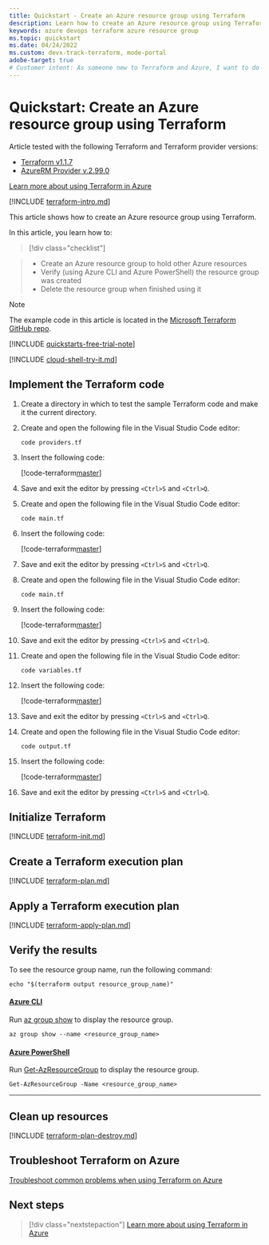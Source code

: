 ```yaml
---
title: Quickstart - Create an Azure resource group using Terraform
description: Learn how to create an Azure resource group using Terraform
keywords: azure devops terraform azure resource group
ms.topic: quickstart
ms.date: 04/24/2022
ms.custom: devx-track-terraform, mode-portal
adobe-target: true
# Customer intent: As someone new to Terraform and Azure, I want to do something simple to confirm my Terraform installation.
---
```


# Quickstart: Create an Azure resource group using Terraform

Article tested with the following Terraform and Terraform provider versions:

- [Terraform v1.1.7](https://releases.hashicorp.com/terraform/)
- [AzureRM Provider v.2.99.0](https://registry.terraform.io/providers/hashicorp/azurerm/latest/docs)

[Learn more about using Terraform in Azure](/azure/terraform)

[!INCLUDE [terraform-intro.md](includes/terraform-intro.md)]

This article shows how to create an Azure resource group using Terraform.

In this article, you learn how to:
> [!div class="checklist"]

> * Create an Azure resource group to hold other Azure resources
> * Verify (using Azure CLI and Azure PowerShell) the resource group was created
> * Delete the resource group when finished using it

> [!NOTE]
> The example code in this article is located in the [Microsoft Terraform GitHub repo](https://github.com/Azure/terraform/tree/master/quickstart/101-resource-group).

[!INCLUDE [quickstarts-free-trial-note](~/../azure-docs-pr/includes/quickstarts-free-trial-note.md)]

[!INCLUDE [cloud-shell-try-it.md](~/../azure-docs-pr/includes/cloud-shell-try-it.md)]

## Implement the Terraform code

1. Create a directory in which to test the sample Terraform code and make it the current directory.

1. Create and open the following file in the Visual Studio Code editor:

    ```console
    code providers.tf
    ```

1. Insert the following code:

    [!code-terraform[master](../../terraform_samples/quickstart/101-resource-group/providers.tf)]

1. Save and exit the editor by pressing `<Ctrl>S` and `<Ctrl>Q`.

1. Create and open the following file in the Visual Studio Code editor:

    ```console
    code main.tf
    ```

1. Insert the following code:

    [!code-terraform[master](../../terraform_samples/quickstart/101-resource-group/providers.tf)]

1. Save and exit the editor by pressing `<Ctrl>S` and `<Ctrl>Q`.

1. Create and open the following file in the Visual Studio Code editor:

    ```console
    code main.tf
    ```

1. Insert the following code:

    [!code-terraform[master](../../terraform_samples/quickstart/101-resource-group/main.tf)]

1. Save and exit the editor by pressing `<Ctrl>S` and `<Ctrl>Q`.

1. Create and open the following file in the Visual Studio Code editor:

    ```console
    code variables.tf
    ```

1. Insert the following code:

    [!code-terraform[master](../../terraform_samples/quickstart/101-resource-group/variables.tf)]

1. Save and exit the editor by pressing `<Ctrl>S` and `<Ctrl>Q`.

1. Create and open the following file in the Visual Studio Code editor:

    ```console
    code output.tf
    ```

1. Insert the following code:

    [!code-terraform[master](../../terraform_samples/quickstart/101-resource-group/output.tf)]

1. Save and exit the editor by pressing `<Ctrl>S` and `<Ctrl>Q`.

## Initialize Terraform

[!INCLUDE [terraform-init.md](includes/terraform-init.md)]

## Create a Terraform execution plan

[!INCLUDE [terraform-plan.md](includes/terraform-plan.md)]

## Apply a Terraform execution plan

[!INCLUDE [terraform-apply-plan.md](includes/terraform-apply-plan.md)]

## Verify the results

To see the resource group name, run the following command:

```console
echo "$(terraform output resource_group_name)"
```

#### [Azure CLI](#tab/azure-cli)

Run [az group show](/cli/azure/group#az-group-show) to display the resource group.

```azurecli
az group show --name <resource_group_name>
```

#### [Azure PowerShell](#tab/azure-powershell)

Run [Get-AzResourceGroup](/powershell/module/az.resources/Get-AzResourceGroup) to display the resource group.

```azurepowershell
Get-AzResourceGroup -Name <resource_group_name>
```

---

## Clean up resources

[!INCLUDE [terraform-plan-destroy.md](includes/terraform-plan-destroy.md)]

## Troubleshoot Terraform on Azure

[Troubleshoot common problems when using Terraform on Azure](troubleshoot.md)

## Next steps

> [!div class="nextstepaction"] 
> [Learn more about using Terraform in Azure](/azure/terraform)
